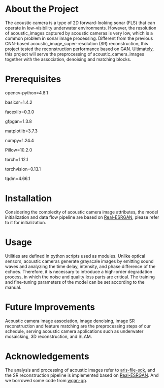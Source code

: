 # About the Project
The acoustic camera is a type of 2D forward-looking sonar (FLS) that can operate in low-visibility underwater environments.
However, the resolution of acoustic_images captured by acoustic cameras is very low, which is a common problem in sonar image processing.
Different from the previous CNN-based acoustic_image_super-resolution (SR) reconstruction, this project tested the reconstruction performance based on GAN.
Ultimately, this project will serve the preprocessing of acoustic_camera_images together with the association, denoising and matching blocks.

# Prerequisites
opencv-python=4.8.1

basicsr=1.4.2

facexlib=0.3.0

gfpgan=1.3.8

matplotlib=3.7.3

numpy=1.24.4

Pillow=10.2.0

torch=1.12.1

torchvision=0.13.1

tqdm=4.66.1

# Installation
Considering the complexity of acoustic camera image attributes, the model initialization and data flow pipeline are based on [Real-ESRGAN](https://github.com/xinntao/Real-ESRGAN), please refer to it for initialization.

# Usage
Utilities are defined in python scripts used as modules.
Unlike optical sensors, acoustic cameras generate grayscale images by emitting sound waves and analyzing the time delay, intensity, and phase difference of the echoes. Therefore, it is necessary to introduce a high-order degradation process, in which the noise and quality loss parts are critical. The training and fine-tuning parameters of the model can be set according to the manual.

# Future Improvements
Acoustic camera image association, image denoising, image SR reconstruction and feature matching are the preprocessing steps of our schedule, serving acoustic camera applications such as underwater mosaicking, 3D reconstruction, and SLAM.

# Acknowledgements
The analysis and processing of acoustic images refer to [aris-file-sdk](https://github.com/SoundMetrics/aris-file-sdk), and the SR reconstruction pipeline is implemented based on [Real-ESRGAN](https://github.com/xinntao/Real-ESRGAN).
And we borrowed some code from [wgan-gp](https://github.com/EmilienDupont/wgan-gp).
